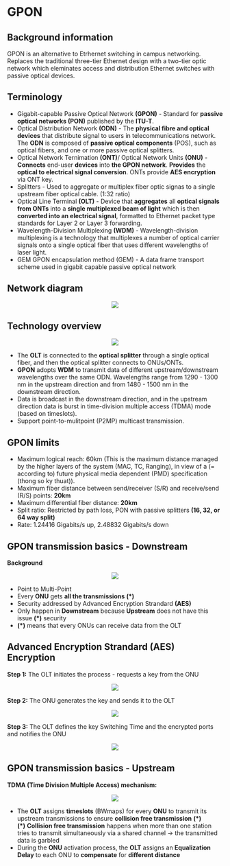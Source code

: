 # GPON
## Background information
GPON is an alternative to Etrhernet switching in campus networking. Replaces the traditional three-tier Ethernet design with a two-tier optic network which eleminates access and distribution Ethernet switches with passive optical devices.
## Terminology
- Gigabit-capable Passive Optical Network **(GPON)** - Standard for **passive optical networks (PON)** published by the **ITU-T**.
- Optical Distribution Network **(ODN)** - The **physical fibre and optical devices** that distribute signal to users in telecommunications network. The **ODN** is composed of **passive optical components** (POS), such as optical fibers, and one or more passive optical splitters.
- Optical Network Ternimation **(ONT)**/ Optical Network Units **(ONU)** - **Connects** end-user **devices** into **the GPON network**. **Provides** the **optical to electrical signal conversion**. ONTs provide **AES encryption** via ONT key.
- Splitters - Used to aggregate or multiplex fiber optic signas to a single upstream fiber optical cable. (1:32 ratio)
- Optical Line Terminal **(OLT)** - Device that **aggregates** all **optical signals from ONTs** into a **single multiplexed beam of light** which is then **converted into an electrical signal**, formatted to Ethernet packet type standards for Layer 2 or Layer 3 forwarding.
- Wavelength-Division Multiplexing **(WDM)** - Wavelength-division multiplexing is a technology that multiplexes a number of optical carrier signals onto a single optical fiber that uses different wavelengths of laser light.
- GEM GPON encapsulation method (GEM) - A data frame transport scheme used in gigabit capable passive optical network

## Network diagram
<p align="center">
  <img src="https://github.com/user-attachments/assets/6133fd3c-fc2b-4fc2-bc8b-8fa9df51670c">
</p>

## Technology overview
<p align="center">
  <img src="https://github.com/user-attachments/assets/c6c669c7-9e75-4dab-99c3-12143d22c3d9">
</p>

- The **OLT** is connected to the **optical splitter** through a single optical fiber, and then the optical splitter connects to ONUs/ONTs.
- **GPON** adopts **WDM** to transmit data of different upstream/downstream wavelengths over the same ODN. Wavelengths range from 1290 - 1300 nm in the upstream direction and from 1480 - 1500 nm in the downstream direction.
- Data is broadcast in the downstream direction, and in the upstream direction data is burst in time-division multiple access (TDMA) mode (based on timeslots).
- Support point-to-mulitpoint (P2MP) multicast transmission.

## GPON limits
- Maximum logical reach: 60km (This is the maximum distance managed by the higher layers of the system (MAC, TC, Ranging), in view of a (= according to) future physical media dependent (PMD) specification (thong so ky thuat)).
- Maximum fiber distance between send/receiver (S/R) and receive/send (R/S) points: **20km**
- Maximum differential fiber distance: **20km**
- Split ratio: Restricted by path loss, PON with passive splitters **(16, 32, or 64 way split)**
- Rate: 1.24416 Gigabits/s up, 2.48832 Gigabits/s down

## GPON transmission basics - Downstream
**Background**
<p align="center">
  <img src="https://github.com/user-attachments/assets/6a53fd5b-b6ea-41f9-9af9-b33d9f3cf555">
</p>

- Point to Multi-Point
- Every **ONU** gets **all the transmissions** **(*)**
- Security addressed by Advanced Encryption Strandard **(AES)**
- Only happen in **Downstream** because **Upstream** does not have this issue **(*)** security
- **(*)** means that every ONUs can receive data from the OLT
  
## Advanced Encryption Strandard (AES) Encryption
**Step 1:** The OLT initiates the process - requests a key from the ONU
<p align="center">
  <img src="https://github.com/user-attachments/assets/d234407a-abb1-40d3-8176-a83e98f12b63">
</p>

**Step 2:** The ONU generates the key and sends it to the OLT
<p align="center">
  <img src="https://github.com/user-attachments/assets/29193327-f016-4fec-960c-374cc4250cc0">
</p>

**Step 3:** The OLT defines the key Switching Time and the encrypted ports and notifies the ONU
<p align="center">
  <img src="https://github.com/user-attachments/assets/30618953-0286-4ed3-a1ac-3b679b82b281">
</p>

## GPON transmission basics - Upstream
**TDMA (Time Division Multiple Access) mechanism:**
<p align="center">
  <img src="https://github.com/user-attachments/assets/19ad5543-b74f-435e-b9ce-008f84ba59e8">
</p>

- The **OLT** assigns **timeslots** (BWmaps) for every **ONU** to transmit its upstream transmissions to ensure **collision free transmission** **(*)** <br />
**(*)** **Collision free transmission** happens when more than one station tries to transmit simultaneously via a shared channel -> the transmitted data is garbled
- During the **ONU** activation process, the **OLT** assigns an **Equalization Delay** to each ONU to **compensate** for **different distance**
